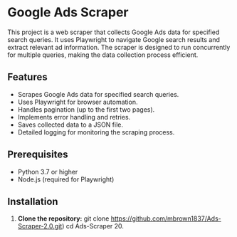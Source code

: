 # Google Ads Scraper

This project is a web scraper that collects Google Ads data for specified search queries. It uses Playwright to navigate Google search results and extract relevant ad information. The scraper is designed to run concurrently for multiple queries, making the data collection process efficient.

## Features

- Scrapes Google Ads data for specified search queries.
- Uses Playwright for browser automation.
- Handles pagination (up to the first two pages).
- Implements error handling and retries.
- Saves collected data to a JSON file.
- Detailed logging for monitoring the scraping process.

## Prerequisites

- Python 3.7 or higher
- Node.js (required for Playwright)

## Installation

1. **Clone the repository:**
   git clone https://github.com/mbrown1837/Ads-Scraper-2.0.git)
   cd Ads-Scraper 20.

